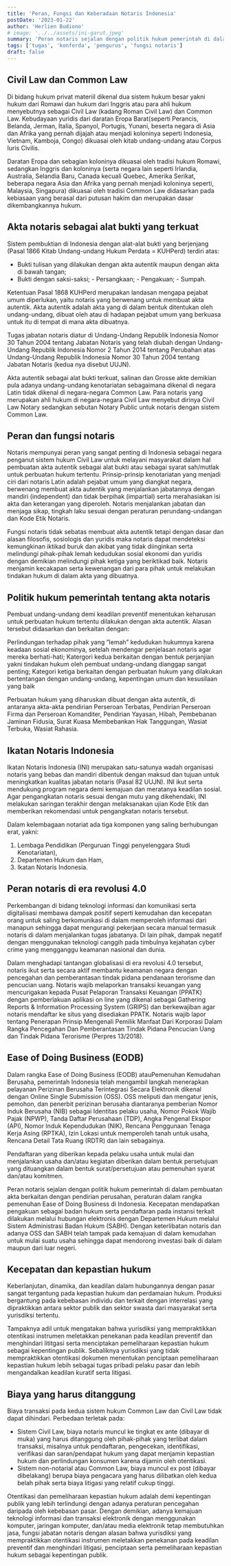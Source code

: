 ```yaml
---
title: 'Peran, Fungsi dan Keberadaan Notaris Indonesia'
postDate: '2023-01-22'
author: 'Herlien Budiono'
# image: '../../assets/ini-garut.jpeg'
summary: '​​​​​​​Peran notaris sejalan dengan politik hukum pemerintah di dalam pembuatan akta berkaitan dengan pendirian perusahan, peraturan dalam rangka pemenuhan Ease of Doing Business di Indonesia.'
tags: ['tugas', 'konferda', 'pengurus', 'fungsi notaris']
draft: false
---
```


## Civil Law dan Common Law 

Di bidang hukum privat materiil dikenal dua sistem hukum besar yakni hukum dari Romawi dan hukum dari Inggris atau para ahli hukum menyebutnya sebagai Civil Law (kadang Roman Civil Law) dan Common Law. Kebudayaan yuridis dari daratan Eropa Barat(seperti Perancis, Belanda, Jerman, Italia, Spanyol, Portugis, Yunani, beserta negara di Asia dan Afrika yang pernah dijajah atau menjadi koloninya seperti  Indonesia, Vietnam, Kamboja, Congo) dikuasai oleh kitab undang-undang atau Corpus Iuris Civilis.

Daratan Eropa dan sebagian koloninya dikuasai oleh tradisi hukum Romawi, sedangkan Inggris dan koloninya (serta negara lain seperti Irlandia, Australia, Selandia Baru, Canada kecuali Quebec, Amerika Serikat, beberapa negara Asia dan Afrika yang pernah menjadi koloninya seperti, Malaysia, Singapura) dikuasai oleh tradisi Common Law didasarkan pada kebiasaan yang berasal dari putusan hakim dan merupakan dasar dikembangkannya hukum.

## Akta notaris sebagai alat bukti yang terkuat

Sistem pembuktian di Indonesia dengan alat-alat bukti yang berjenjang (Pasal 1866 Kitab Undang-undang Hukum Perdata = KUHPerd) terdiri atas:

- Bukti tulisan yang dilakukan dengan akta autentik maupun dengan akta di bawah tangan;
- Bukti dengan saksi-saksi; - Persangkaan; - Pengakuan; - Sumpah.
 

Ketentuan Pasal 1868 KUHPerd merupakan landasan mengapa pejabat umum diperlukan, yaitu notaris yang berwenang untuk membuat akta autentik. Akta autentik adalah akta yang di dalam bentuk ditentukan oleh undang-undang, dibuat oleh atau di hadapan pejabat umum yang berkuasa untuk itu di tempat di mana akta dibuatnya.

 

Tugas jabatan notaris diatur di Undang-Undang Republik Indonesia Nomor 30 Tahun 2004 tentang Jabatan Notaris yang telah diubah dengan Undang-Undang Republik Indonesia Nomor 2 Tahun 2014 tentang Perubahan atas Undang-Undang Republik Indonesia Nomor 30 Tahun 2004 tentang Jabatan Notaris (kedua nya disebut UUJN).

 

Akta autentik sebagai alat bukti terkuat, salinan dan Grosse akte demikian pula adanya undang-undang kenotariatan sebagaimana dikenal di negara Latin tidak dikenal di negara-negara Common Law. Para notaris yang merupakan ahli hukum di negara-negara Civil Law menyebut dirinya Civil Law Notary sedangkan sebutan Notary Public untuk notaris dengan sistem Common Law.

## Peran dan fungsi notaris

Notaris mempunyai peran yang sangat penting di Indonesia sebagai negara penganut sistem hukum Civil Law untuk melayani masyarakat dalam hal pembuatan akta autentik sebagai alat bukti atau sebagai syarat sah/mutlak untuk perbuatan hukum tertentu. Prinsip-prinsip kenotariatan yang menjadi ciri dari notaris Latin adalah pejabat umum yang diangkat negara, berwenang membuat akta autentik yang menjalankan jabatannya dengan mandiri (independent) dan tidak berpihak (impartial) serta merahasiakan isi akta dan keterangan yang diperoleh. Notaris menjalankan jabatan dan menjaga sikap, tingkah laku sesuai dengan peraturan perundang-undangan dan Kode Etik Notaris.

 

Fungsi notaris tidak sebatas membuat akta autentik tetapi dengan dasar dan alasan filosofis, sosiologis dan yuridis maka notaris dapat mendeteksi kemungkinan iktikad buruk dan akibat yang tidak diinginkan serta melindungi pihak-pihak lemah kedudukan sosial ekonomi dan yuridis dengan demikian melindungi pihak ketiga yang beriktikad baik. Notaris menjamin kecakapan serta kewenangan dari para pihak untuk melakukan tindakan hukum di dalam akta yang dibuatnya.

 

## Politik hukum pemerintah tentang akta notaris

Pembuat undang-undang demi keadilan preventif menentukan keharusan untuk perbuatan hukum tertentu dilakukan dengan akta autentik. Alasan tersebut didasarkan dan berkaitan dengan: 

Perlindungan terhadap pihak yang ”lemah” kedudukan hukumnya karena keadaan sosial ekonominya, setelah mendengar penjelasan notaris agar mereka berhati-hati;
Katergori kedua berkaitan dengan bentuk perjanjian yakni tindakan hukum oleh pembuat undang-undang dianggap sangat penting;
Kategori ketiga berkaitan dengan perbuatan hukum yang dilakukan bertentangan dengan undang-undang, kepentingan umum dan kesusilaan yang baik
 

Perbuatan hukum yang diharuskan dibuat dengan akta autentik, di antaranya akta-akta pendirian Perseroan Terbatas, Pendirian Perseroan Firma dan Perseroan Komanditer, Pendirian Yayasan, Hibah, Pembebanan Jaminan Fidusia, Surat Kuasa Membebankan Hak Tanggungan, Wasiat Terbuka, Wasiat Rahasia.

 

## Ikatan Notaris Indonesia

Ikatan Notaris Indonesia (INI) merupakan satu-satunya wadah organisasi notaris yang bebas dan mandiri dibentuk dengan maksud dan tujuan untuk meningkatkan kualitas jabatan notaris (Pasal 82 UUJN).  INI ikut serta mendukung program negara demi kemajuan dan meratanya keadilan sosial. Agar pengangkatan notaris sesuai dengan mutu yang dikehendaki, INI melakukan saringan terakhir dengan melaksanakan ujian Kode Etik dan memberikan rekomendasi untuk pengangkatan notaris tersebut.

 

Dalam kelembagaan notariat ada tiga komponen yang saling berhubungan erat, yakni:

1. Lembaga Pendidikan (Perguruan Tinggi penyelenggara Studi Kenotariatan),
2. Departemen Hukum dan Ham,
3. Ikatan Notaris Indonesia.

## Peran notaris di era revolusi 4.0

Perkembangan di bidang teknologi informasi dan komunikasi serta digitalisasi membawa dampak positif seperti kemudahan dan kecepatan orang untuk saling berkomunikasi di dalam memperoleh informasi dari manapun sehingga dapat mengurangi pekerjaan secara manual termasuk notaris di dalam menjalankan tugas jabatanya. Di lain pihak, dampak negatif dengan menggunakan teknologi canggih pada timbulnya kejahatan cyber crime yang mengganggu keamanan nasional dan dunia. 

 

Dalam menghadapi tantangan globalisasi di era revolusi 4.0 tersebut, notaris ikut serta secara aktif membantu keamanan negara dengan pencegahan dan pemberantasan tindak pidana pendanaan terorisme dan pencucian uang. Notaris wajib melaporkan transaksi keuangan yang mencurigakan kepada Pusat Pelaporan Transaksi Keuangan (PPATK) dengan pemberlakuan aplikasi on line yang dikenal sebagai Gathering Reports & Information Processing System (GRIPS) dan berkewajiban agar notaris mendaftar  ke situs yang disediakan PPATK. Notaris wajib lapor tentang Penerapan Prinsip Mengenali Pemilik Manfaat Dari Korporasi Dalam Rangka Pencegahan Dan Pemberantasan Tindak Pidana Pencucian Uang dan Tindak Pidana Terorisme (Perpres 13/2018).

 

## Ease of Doing Business (EODB)

Dalam rangka Ease of Doing Business (EODB) atauPemenuhan Kemudahan Berusaha, pemerintah Indonesia telah mengambil langkah menerapkan pelayanan Perizinan Berusaha Terintegrasi Secara Elektronik dikenal dengan Online Single Submission (OSS). OSS meliputi dan mengatur jenis, pemohon, dan penerbit perizinan berusaha diantaranya pemberian Nomor Induk Berusaha (NIB) sebagai Identitas pelaku usaha, Nomor Pokok Wajib Pajak (NPWP), Tanda Daftar Perusahaan (TDP), Angka Pengenal Ekspor (API), Nomor Induk Kependudukan (NIK), Rencana Penggunaan Tenaga Kerja Asing (RPTKA), Izin Lokasi untuk memperoleh tanah untuk usaha, Rencana Detail Tata Ruang (RDTR) dan lain sebagainya.

 

Pendaftaran yang diberikan kepada pelaku usaha untuk mulai dan menjalankan usaha dan/atau kegiatan diberikan dalam bentuk persetujuan yang dituangkan dalam bentuk surat/persetujuan atau pemenuhan syarat dan/atau komitmen.

 

Peran notaris sejalan dengan politik hukum pemerintah di dalam pembuatan akta berkaitan dengan pendirian perusahan, peraturan dalam rangka pemenuhan Ease of Doing Business di Indonesia. Kecepatan mendapatkan pengakuan sebagai badan hukum serta pendaftaran pada instansi terkait dilakukan melalui hubungan elektronis dengan Departemen Hukum melalui Sistem Administrasi Badan Hukum (SABH). Dengan keterlibatan notaris dan adanya OSS dan SABH telah tampak pada kemajuan di dalam kemudahan untuk mulai suatu usaha sehingga dapat mendorong investasi baik di dalam maupun dari luar negeri.

 

## Kecepatan dan kepastian hukum

Keberlanjutan, dinamika, dan keadilan dalam hubungannya dengan pasar sangat tergantung pada kepastian hukum dan perdamaian hukum. Produksi bergantung pada kebebasan individu dan terkait dengan interrelasi yang dipraktikkan antara sektor publik dan sektor swasta dari masyarakat serta yurisdiksi tertentu.

 

Tampaknya adil untuk mengatakan bahwa yurisdiksi yang mempraktikkan otentikasi instrumen meletakkan penekanan pada keadilan preventif dan menghindari lititgasi serta menciptakan pemeliharaan kepastian hukum sebagai kepentingan publik. Sebaliknya yurisdiksi yang tidak mempraktikkan otentikasi dokumen menentukan penciptaan pemeliharaan kepastian hukum lebih sebagai tugas pribadi pelaku pasar dan lebih mengandalkan keadilan kuratif serta litigasi.

## Biaya yang harus ditanggung

Biaya transaksi pada kedua sistem hukum Common Law dan Civil Law tidak dapat dihindari. Perbedaan terletak pada:

- Sistem Civil Law, biaya notaris muncul ke tingkat ex ante (dibayar di muka) yang harus ditanggung oleh pihak-pihak yang terlibat dalam transaksi, misalnya untuk pendaftaran, pengecekan, identifikasi, verifikasi dan saran/pendapat hukum yang dapat menjamin kepastian hukum dan perlindungan konsumen karena dijamin oleh otentikasi.
- Sistem non-notarial atau Common Law, biaya muncul ex post (dibayar dibelakang) berupa biaya pengacara yang harus dilibatkan oleh kedua belah pihak serta biaya litigasi yang relatif cukup tinggi.
 

Otentikasi dan pemeliharaan kepastian hukum adalah demi kepentingan publik yang lebih terlindungi dengan adanya peraturan pencegahan daripada oleh kebebasan pasar. Dengan demikian, adanya kemajuan teknologi informasi dan transaksi elektronik dengan menggunakan komputer, jaringan komputer, dan/atau media elektronik tetap membutuhkan jasa, fungsi jabatan notaris dengan alasan bahwa yurisdiksi yang mempraktikkan otentikasi instrumen meletakkan penekanan pada keadilan preventif dan menghindari litigasi, penciptaan serta pemeliharaan kepastian hukum sebagai kepentingan publik.
